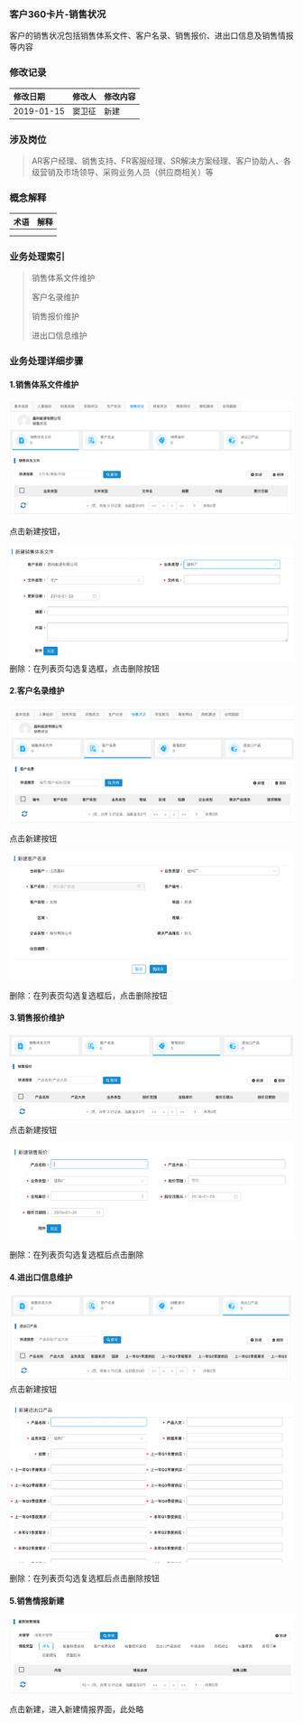 ### 客户360卡片-销售状况

客户的销售状况包括销售体系文件、客户名录、销售报价、进出口信息及销售情报等内容

### 修改记录

| 修改日期 | 修改人 | 修改内容 |
| :--- | :--- | :--- |
| 2019-01-15 | 窦卫征 | 新建 |

### 涉及岗位

> AR客户经理、销售支持、FR客服经理、SR解决方案经理、客户协助人、各级营销及市场领导、采购业务人员（供应商相关）等

### 概念解释

| 术语 | 解释 |
| :--- | :--- |
|  |  |
|  |  |

### 业务处理索引

> 销售体系文件维护
>
> 客户名录维护
>
> 销售报价维护
>
> 进出口信息维护

### 业务处理详细步骤

#### 1.销售体系文件维护

![](/assets/360xjxstxwj2149.png)

点击新建按钮，

![](/assets/xjxstxwj2150.png)删除：在列表页勾选复选框，点击删除按钮

#### 2.客户名录维护

![](/assets/khmllb2150.png)

点击新建按钮

![](/assets/khmlxj2152.png)

删除：在列表页勾选复选框后，点击删除按钮

#### 3.销售报价维护

![](/assets/xsbjlb2153.png)点击新建按钮

![](/assets/xjxsbj2153.png)

删除：在列表页勾选复选框后点击删除

#### 4.进出口信息维护

![](/assets/jckxxwh2154.png)点击新建按钮

![](/assets/xjjckcpxx2154.png)

删除：在列表页勾选复选框后点击删除按钮

#### 5.销售情报新建

![](/assets/xsqblb2155.png)

点击新建，进入新建情报界面，此处略


